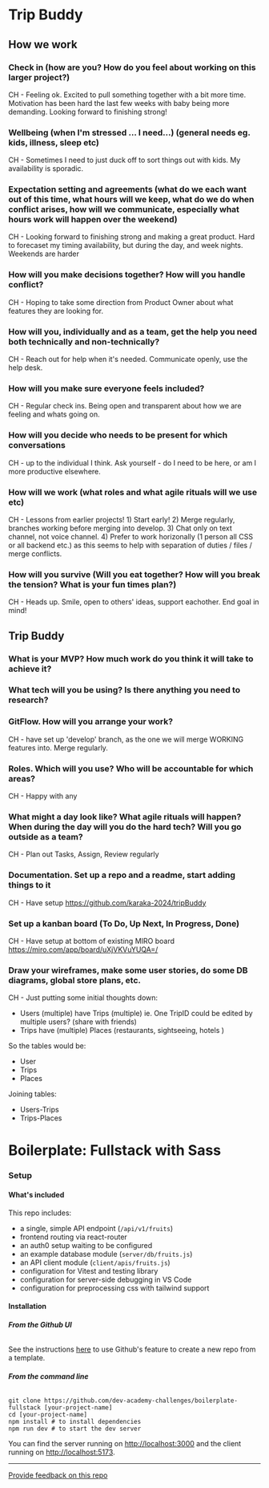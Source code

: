 # Trip Buddy

## How we work

### Check in (how are you? How do you feel about working on this larger project?)

CH - Feeling ok. Excited to pull something together with a bit more time. Motivation has been hard the last few weeks with baby being more demanding. Looking forward to finishing strong!

### Wellbeing (when I'm stressed ... I need...) (general needs eg. kids, illness, sleep etc)

CH - Sometimes I need to just duck off to sort things out with kids. My availability is sporadic. 

### Expectation setting and agreements (what do we each want out of this time, what hours will we keep, what do we do when conflict arises, how will we communicate, especially what hours work will happen over the weekend)

CH - Looking forward to finishing strong and making a great product. Hard to forecaset my timing availability, but during the day, and week nights. Weekends are harder

### How will you make decisions together? How will you handle conflict?

CH - Hoping to take some direction from Product Owner about what features they are looking for. 

### How will you, individually and as a team, get the help you need both technically and non-technically?

CH - Reach out for help when it's needed. Communicate openly, use the help desk. 

### How will you make sure everyone feels included?

CH - Regular check ins. Being open and transparent about how we are feeling and whats going on. 

### How will you decide who needs to be present for which conversations

CH - up to the individual I think. Ask yourself - do I need to be here, or am I more productive elsewhere. 

### How will we work (what roles and what agile rituals will we use etc)

CH - Lessons from earlier projects! 1) Start early! 2) Merge regularly, branches working before merging into develop. 3) Chat only on text channel, not voice channel. 4) Prefer to work horizonally (1 person all CSS or all backend etc.) as this seems to help with separation of duties / files / merge conflicts. 

### How will you survive (Will you eat together? How will you break the tension? What is your fun times plan?)

CH - Heads up. Smile, open to others' ideas, support eachother. End goal in mind!


## Trip Buddy 







### What is your MVP? How much work do you think it will take to achieve it?



### What tech will you be using? Is there anything you need to research?



### GitFlow. How will you arrange your work?

CH - have set up 'develop' branch, as the one we will merge WORKING features into. Merge regularly.

### Roles. Which will you use? Who will be accountable for which areas?

CH - Happy with any

### What might a day look like? What agile rituals will happen? When during the day will you do the hard tech? Will you go outside as a team?

CH - Plan out Tasks, Assign, Review regularly

### Documentation. Set up a repo and a readme, start adding things to it

CH - Have setup https://github.com/karaka-2024/tripBuddy

### Set up a kanban board (To Do, Up Next, In Progress, Done)

CH - Have setup at bottom of existing MIRO board https://miro.com/app/board/uXjVKVuYUQA=/

### Draw your wireframes, make some user stories, do some DB diagrams, global store plans, etc.

CH - Just putting some initial thoughts down:

- Users (multiple) have Trips (multiple) ie. One TripID could be edited by multiple users? (share with friends)
- Trips have (multiple) Places (restaurants, sightseeing, hotels )

So the tables would be: 
- User
- Trips
- Places

Joining tables:
- Users-Trips
- Trips-Places


























# Boilerplate: Fullstack with Sass

### Setup

#### What's included

This repo includes:

* a single, simple API endpoint (`/api/v1/fruits`)
* frontend routing via react-router
* an auth0 setup waiting to be configured
* an example database module (`server/db/fruits.js`)
* an API client module (`client/apis/fruits.js`)
* configuration for Vitest and testing library
* configuration for server-side debugging in VS Code
* configuration for preprocessing css with tailwind support

#### Installation

###### **From the Github UI**

See the instructions [here](https://docs.github.com/en/free-pro-team@latest/github/creating-cloning-and-archiving-repositories/creating-a-repository-from-a-template) to use Github's feature to create a new repo from a template.

###### **From the command line**

```
git clone https://github.com/dev-academy-challenges/boilerplate-fullstack [your-project-name]
cd [your-project-name]
npm install # to install dependencies
npm run dev # to start the dev server
```

You can find the server running on [http://localhost:3000](http://localhost:3000) and the client running on [http://localhost:5173](http://localhost:5173).

---
[Provide feedback on this repo](https://docs.google.com/forms/d/e/1FAIpQLSfw4FGdWkLwMLlUaNQ8FtP2CTJdGDUv6Xoxrh19zIrJSkvT4Q/viewform?usp=pp_url&entry.1958421517=boilerplate-fullstack)
